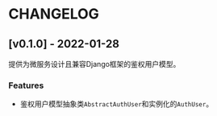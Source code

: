 # CHANGELOG

## [v0.1.0] - 2022-01-28

提供为微服务设计且兼容Django框架的鉴权用户模型。

### Features 

- 鉴权用户模型抽象类`AbstractAuthUser`和实例化的`AuthUser`。
